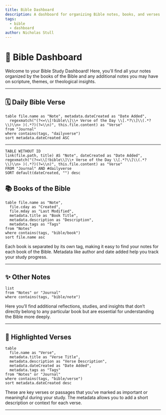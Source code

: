 ```yaml
---
title: Bible Dashboard
description: A dashboard for organizing Bible notes, books, and verses.
tags:
  - bible
  - dashboard
author: Nicholas Stull
---
```

# 📖 **Bible Dashboard**

Welcome to your Bible Study Dashboard! Here, you'll find all your notes organized by the books of the Bible and any additional notes you may have on scripture, themes, or theological insights.

---

## 🗓️ **Daily Bible Verse**

```dataview
table file.name as "Note", metadata.dateCreated as "Date Added", 
  regexmatch("(?<=\\[!bible\\]\\+ Verse of the Day \\[.*?\\]\\(.*?\\)\\n> )(.*?)(?=\\n)", this.file.content) as "Verse"
from "Journal"
where contains(tags, "dailyverse")
sort metadata.dateCreated ASC
```
---
```dataview
TABLE WITHOUT ID  
link(file.path, title) AS "Note", dateCreated as "Date Added", 
regexmatch("(?<=\\[!bible\\]\\+ Verse of the Day \\[.*?\\]\\(.*?\\)\\n> )(.*?)(?=\\n)", this.file.content) as "Verse"
FROM "Journal" AND #dailyverse 
SORT default(dateCreated, "") desc
```
## 📚 **Books of the Bible**

```dataview
table file.name as "Note",
  file.cday as "Created",
  file.mday as "Last Modified",
  metadata.title as "Book Title",
  metadata.description as "Description",
  metadata.tags as "Tags"
from "Notes"
where contains(tags, "bible/book")
sort file.name asc
```

Each book is separated by its own tag, making it easy to find your notes for each book of the Bible. Metadata like author and date added help you track your study progress.

---

## ✨ **Other Notes**

```dataview
list
from "Notes" or "Journal"
where contains(tags, "bible/note")

```

Here you’ll find additional reflections, studies, and insights that don’t directly belong to any particular book but are essential for understanding the Bible more deeply.

---

## 🔖 **Highlighted Verses**

```dataview
table
  file.name as "Verse",
  metadata.title as "Verse Title",
  metadata.description as "Verse Description",
  metadata.dateCreated as "Date Added",
  metadata.tags as "Tags"
from "Notes" or "Journal"
where contains(tags, "bible/verse")
sort metadata.dateCreated desc
```

These are key verses or passages that you’ve marked as important or meaningful during your study. The metadata allows you to add a short description or context for each verse.

---


